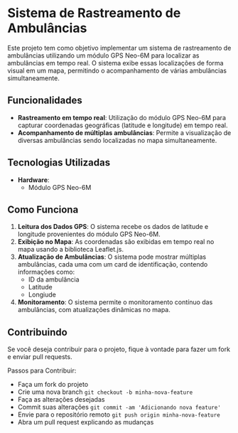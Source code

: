 # Sistema de Rastreamento de Ambulâncias

Este projeto tem como objetivo implementar um sistema de rastreamento de ambulâncias utilizando um módulo GPS Neo-6M para localizar as ambulâncias em tempo real. O sistema exibe essas localizações de forma visual em um mapa, permitindo o acompanhamento de várias ambulâncias simultaneamente.

## Funcionalidades

- **Rastreamento em tempo real**: Utilização do módulo GPS Neo-6M para capturar coordenadas geográficas (latitude e longitude) em tempo real.
- **Acompanhamento de múltiplas ambulâncias**: Permite a visualização de diversas ambulâncias sendo localizadas no mapa simultaneamente.

## Tecnologias Utilizadas

- **Hardware**:
  - Módulo GPS Neo-6M

## Como Funciona

1. **Leitura dos Dados GPS**: O sistema recebe os dados de latitude e longitude provenientes do módulo GPS Neo-6M.
2. **Exibição no Mapa**: As coordenadas são exibidas em tempo real no mapa usando a biblioteca Leaflet.js.
3. **Atualização de Ambulâncias**: O sistema pode mostrar múltiplas ambulâncias, cada uma com um card de identificação, contendo informações como:
   - ID da ambulância
   - Latitude
   - Longiude
4. **Monitoramento**: O sistema permite o monitoramento contínuo das ambulâncias, com atualizações dinâmicas no mapa.

## Contribuindo

Se você deseja contribuir para o projeto, fique à vontade para fazer um fork e enviar pull requests.

Passos para Contribuir:
- Faça um fork do projeto
- Crie uma nova branch ```git checkout -b minha-nova-feature```
- Faça as alterações desejadas
- Commit suas alterações ```git commit -am 'Adicionando nova feature'```
- Envie para o repositório remoto ```git push origin minha-nova-feature```
- Abra um pull request explicando as mudanças
